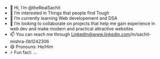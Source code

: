 - 👋 Hi, I’m @theRealSachit
- 👀 I’m interested in Things that people find Tough
- 🌱 I’m currently learning Web developement and DSA
- 💞️ I’m looking to collaborate on projects that help me gain experience in web dev and make modern and practical attractive websites
- 📫 You can reach me through LinkedIn@www.linkedin.com/in/sachit-mishra-0b1242306
- 😄 Pronouns: He/Him
- ⚡ Fun fact: ...

<!---
theRealSachit/theRealSachit is a ✨ special ✨ repository because its `README.md` (this file) appears on your GitHub profile.
You can click the Preview link to take a look at your changes.
--->
